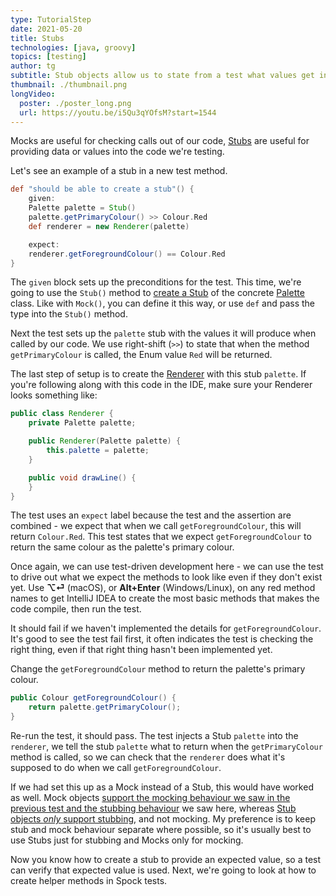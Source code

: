 ```yaml
---
type: TutorialStep
date: 2021-05-20
title: Stubs
technologies: [java, groovy]
topics: [testing]
author: tg
subtitle: Stub objects allow us to state from a test what values get injected into our application code. They can provide simple interfaces, so we don't have to initialise the whole application to test a section. 
thumbnail: ./thumbnail.png
longVideo:
  poster: ./poster_long.png
  url: https://youtu.be/i5Qu3qYOfsM?start=1544
---
```


Mocks are useful for checking calls out of our code, [Stubs](http://spockframework.org/spock/docs/1.3/all_in_one.html#_stubbing) are useful for providing data or values into the code we're testing.

Let's see an example of a stub in a new test method.

```groovy
def "should be able to create a stub"() {
    given:
    Palette palette = Stub()
    palette.getPrimaryColour() >> Colour.Red
    def renderer = new Renderer(palette)

    expect:
    renderer.getForegroundColour() == Colour.Red
}
```

The `given` block sets up the preconditions for the test. This time, we're going to use the `Stub()` method to [create a Stub](http://spockframework.org/spock/docs/1.3/all_in_one.html#Stubs) of the concrete [Palette](https://github.com/trishagee/spock-testing-demo/blob/main/src/main/java/com/mechanitis/demo/spock/Palette.java) class. Like with `Mock()`, you can define it this way, or use `def` and pass the type into the `Stub()` method.

Next the test sets up the `palette` stub with the values it will produce when called by our code. We use right-shift (`>>`) to state that when the method `getPrimaryColour` is called, the Enum value `Red` will be returned.

The last step of setup is to create the [Renderer](https://github.com/trishagee/spock-testing-demo/blob/c86e83d18ae62a0bf6d36e001b4648bb1259a2c8/src/main/java/com/mechanitis/demo/spock/Renderer.java) with this stub `palette`. If you're following along with this code in the IDE, make sure your Renderer looks something like:

```java
public class Renderer {
    private Palette palette;

    public Renderer(Palette palette) {
        this.palette = palette;
    }

    public void drawLine() {
    }
}
```

The test uses an `expect` label because the test and the assertion are combined - we expect that when we call `getForegroundColour`, this will return `Colour.Red`. This test states that we expect `getForegroundColour` to return the same colour as the palette's primary colour.

Once again, we can use test-driven development here - we can use the test to drive out what we expect the methods to look like even if they don't exist yet. Use **⌥⏎** (macOS), or **Alt+Enter** (Windows/Linux), on any red method names to get IntelliJ IDEA to create the most basic methods that makes the code compile, then run the test.

It should fail if we haven't implemented the details for `getForegroundColour`. It's good to see the test fail first, it often indicates the test is checking the right thing, even if that right thing hasn't been implemented yet.

Change the `getForegroundColour` method to return the palette's primary colour.

```java
public Colour getForegroundColour() {
    return palette.getPrimaryColour();
}
```

Re-run the test, it should pass. The test injects a Stub `palette` into the `renderer`, we tell the stub `palette` what to return when the `getPrimaryColour` method is called, so we can check that the `renderer` does what it's supposed to do when we call `getForegroundColour`.

If we had set this up as a Mock instead of a Stub, this would have worked as well. Mock objects [support the mocking behaviour we saw in the previous test and the stubbing behaviour](http://spockframework.org/spock/docs/1.3/all_in_one.html#_combining_mocking_and_stubbing) we saw here, whereas [Stub objects _only_ support stubbing](http://spockframework.org/spock/docs/1.3/all_in_one.html#Stubs), and not mocking. My preference is to keep stub and mock behaviour separate where possible, so it's usually best to use Stubs just for stubbing and Mocks only for mocking.

Now you know how to create a stub to provide an expected value, so a test can verify that expected value is used. Next, we're going to look at how to create helper methods in Spock tests.
